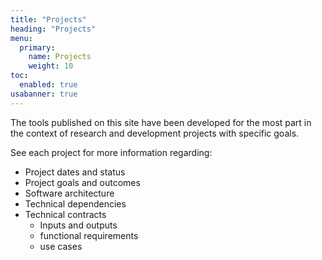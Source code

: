 ```yaml
---
title: "Projects"
heading: "Projects"
menu:
  primary:
    name: Projects
    weight: 10
toc:
  enabled: true
usabanner: true
---
```


The tools published on this site have been developed for the most part in the context of research and development projects with specific goals.

See each project for more information regarding:

- Project dates and status
- Project goals and outcomes
- Software architecture
- Technical dependencies
- Technical contracts
  - Inputs and outputs
  - functional requirements
  - use cases

